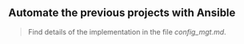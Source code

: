 ## Automate the previous projects with Ansible

> Find details of the implementation in the file *config_mgt.md*.    
 
       
   
  
    
   
    
    
           
  
